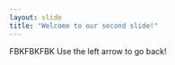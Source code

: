 ```yaml
---
layout: slide
title: "Welcome to our second slide!"
---
```

FBKFBKFBK
Use the left arrow to go back!
